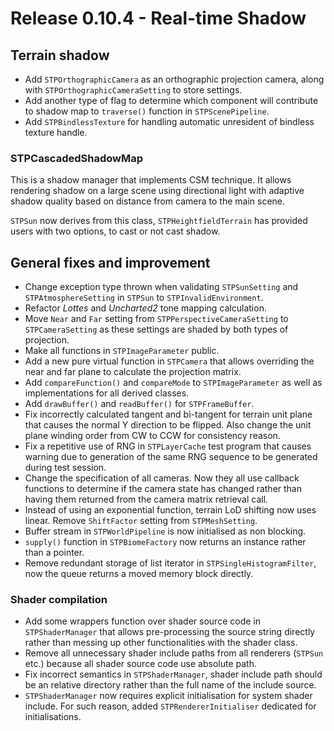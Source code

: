 # Release 0.10.4 - Real-time Shadow

## Terrain shadow

- Add `STPOrthographicCamera` as an orthographic projection camera, along with `STPOrthographicCameraSetting` to store settings.
- Add another type of flag to determine which component will contribute to shadow map to `traverse()` function in `STPScenePipeline`.
- Add `STPBindlessTexture` for handling automatic unresident of bindless texture handle.

### STPCascadedShadowMap

This is a shadow manager that implements CSM technique. It allows rendering shadow on a large scene using directional light with adaptive shadow quality based on distance from camera to the main scene.

`STPSun` now derives from this class, `STPHeightfieldTerrain` has provided users with two options, to cast or not cast shadow.

## General fixes and improvement

- Change exception type thrown when validating `STPSunSetting` and `STPAtmosphereSetting` in `STPSun` to `STPInvalidEnvironment`.
- Refactor *Lottes* and *Uncharted2* tone mapping calculation.
- Move `Near` and `Far` setting from `STPPerspectiveCameraSetting` to `STPCameraSetting` as these settings are shaded by both types of projection.
- Make all functions in `STPImageParameter` public.
- Add a new pure virtual function in `STPCamera` that allows overriding the near and far plane to calculate the projection matrix.
- Add `compareFunction()` and `compareMode` to `STPImageParameter` as well as implementations for all derived classes.
- Add `drawBuffer()` and `readBuffer()` for `STPFrameBuffer`.
- Fix incorrectly calculated tangent and bi-tangent for terrain unit plane that causes the normal Y direction to be flipped. Also change the unit plane winding order from CW to CCW for consistency reason.
- Fix a repetitive use of RNG in `STPLayerCache` test program that causes warning due to generation of the same RNG sequence to be generated during test session.
- Change the specification of all cameras. Now they all use callback functions to determine if the camera state has changed rather than having them returned from the camera matrix retrieval call.
- Instead of using an exponential function, terrain LoD shifting now uses linear. Remove `ShiftFactor` setting from `STPMeshSetting`.
- Buffer stream in `STPWorldPipeline` is now initialised as non blocking.
- `supply()` function in `STPBiomeFactory` now returns an instance rather than a pointer.
- Remove redundant storage of list iterator in `STPSingleHistogramFilter`, now the queue returns a moved memory block directly.

### Shader compilation

- Add some wrappers function over shader source code in `STPShaderManager` that allows pre-processing the source string directly rather than messing up other functionalities with the shader class.
- Remove all unnecessary shader include paths from all renderers (`STPSun` etc.) because all shader source code use absolute path.
- Fix incorrect semantics in `STPShaderManager`, shader include path should be an relative directory rather than the full name of the include source.
- `STPShaderManager` now requires explicit initialisation for system shader include. For such reason, added `STPRendererInitialiser` dedicated for initialisations.